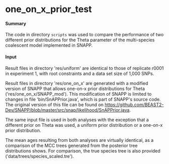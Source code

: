 # one\_on\_x\_prior\_test

#### Summary

The code in directory `scripts` was used to compare the performance of two different prior distributions for the Theta parameter of the multi-species coalescent model implemented in SNAPP.

#### Input
Result files in directory 'res/uniform' are identical to those of replicate r0001 in experiment 1, with root constraints and a data set size of 1,000 SNPs.

Result files in directory 'res/one_on_x' are generated with a modified version of SNAPP that allows one-on-x prior distributions for Theta ('res/one_on_x/SNAPP_mod'). This modification of SNAPP is limited to changes in file 'bin/SnAPPrior.java', which is part of SNAPP's source code. The original version of this file can be found on https://github.com/BEAST2-Dev/SNAPP/blob/master/src/snap/likelihood/SnAPPrior.java.

The same input file is used in both analyses with the exception that a different prior on Theta was used, a uniform prior distribution or a one-on-x prior distribution.

The mean ages resulting from both analyses are virtually identical, as a comparison of the MCC trees generated from the posterior tree distributions shows. For comparison, the true species tree is also provided ('data/trees/species_scaled.tre').